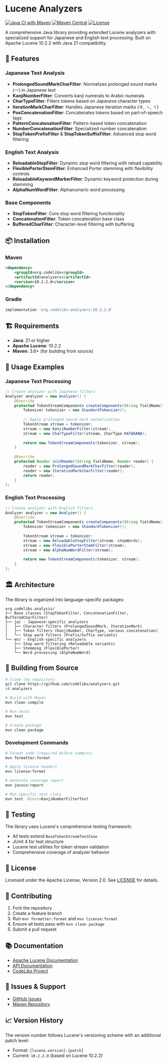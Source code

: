 # Lucene Analyzers

[![Java CI with Maven](https://github.com/codelibs/analyzers/actions/workflows/maven.yml/badge.svg)](https://github.com/codelibs/analyzers/actions/workflows/maven.yml)
[![Maven Central](https://img.shields.io/maven-central/v/org.codelibs/analyzers.svg?label=Maven%20Central)](https://central.sonatype.com/search?q=g%3Aorg.codelibs%20a%3Aanalyzers)
[![License](https://img.shields.io/badge/License-Apache%202.0-blue.svg)](https://opensource.org/licenses/Apache-2.0)

A comprehensive Java library providing extended Lucene analyzers with specialized support for Japanese and English text processing. Built on Apache Lucene 10.2.2 with Java 21 compatibility.

## 🚀 Features

### Japanese Text Analysis
- **ProlongedSoundMarkCharFilter**: Normalizes prolonged sound marks (ー) in Japanese text
- **KanjiNumberFilter**: Converts kanji numerals to Arabic numerals
- **CharTypeFilter**: Filters tokens based on Japanese character types
- **IterationMarkCharFilter**: Handles Japanese iteration marks (々, ヽ, ヾ)
- **PosConcatenationFilter**: Concatenates tokens based on part-of-speech tags
- **PatternConcatenationFilter**: Pattern-based token concatenation
- **NumberConcatenationFilter**: Specialized number concatenation
- **StopTokenPrefixFilter** & **StopTokenSuffixFilter**: Advanced stop word filtering

### English Text Analysis
- **ReloadableStopFilter**: Dynamic stop word filtering with reload capability
- **FlexiblePorterStemFilter**: Enhanced Porter stemming with flexibility controls
- **ReloadableKeywordMarkerFilter**: Dynamic keyword protection during stemming
- **AlphaNumWordFilter**: Alphanumeric word processing

### Base Components
- **StopTokenFilter**: Core stop word filtering functionality
- **ConcatenationFilter**: Token concatenation base class
- **BufferedCharFilter**: Character-level filtering with buffering

## 📦 Installation

### Maven

```xml
<dependency>
    <groupId>org.codelibs</groupId>
    <artifactId>analyzers</artifactId>
    <version>10.2.2.0</version>
</dependency>
```

### Gradle

```gradle
implementation 'org.codelibs:analyzers:10.2.2.0'
```

## 🏗️ Requirements

- **Java**: 21 or higher
- **Apache Lucene**: 10.2.2
- **Maven**: 3.6+ (for building from source)

## 🔧 Usage Examples

### Japanese Text Processing

```java
// Create analyzer with Japanese filters
Analyzer analyzer = new Analyzer() {
    @Override
    protected TokenStreamComponents createComponents(String fieldName) {
        Tokenizer tokenizer = new StandardTokenizer();
        
        // Apply prolonged sound mark normalization
        TokenStream stream = tokenizer;
        stream = new KanjiNumberFilter(stream);
        stream = new CharTypeFilter(stream, CharType.KATAKANA);
        
        return new TokenStreamComponents(tokenizer, stream);
    }
    
    @Override
    protected Reader initReader(String fieldName, Reader reader) {
        reader = new ProlongedSoundMarkCharFilter(reader);
        reader = new IterationMarkCharFilter(reader);
        return reader;
    }
};
```

### English Text Processing

```java
// Create analyzer with English filters
Analyzer analyzer = new Analyzer() {
    @Override
    protected TokenStreamComponents createComponents(String fieldName) {
        Tokenizer tokenizer = new StandardTokenizer();
        
        TokenStream stream = tokenizer;
        stream = new ReloadableStopFilter(stream, stopWords);
        stream = new FlexiblePorterStemFilter(stream);
        stream = new AlphaNumWordFilter(stream);
        
        return new TokenStreamComponents(tokenizer, stream);
    }
};
```

## 🏛️ Architecture

The library is organized into language-specific packages:

```
org.codelibs.analysis/
├── Base classes (StopTokenFilter, ConcatenationFilter, BufferedCharFilter)
├── ja/ - Japanese-specific analyzers
│   ├── Character filters (ProlongedSoundMark, IterationMark)
│   ├── Token filters (KanjiNumber, CharType, various concatenation)
│   └── Stop word filters (Prefix/Suffix variants)
└── en/ - English-specific analyzers
    ├── Stop word filtering (Reloadable variants)
    ├── Stemming (FlexiblePorter)
    └── Word processing (AlphaNumWord)
```

## 🔨 Building from Source

```bash
# Clone the repository
git clone https://github.com/codelibs/analyzers.git
cd analyzers

# Build with Maven
mvn clean compile

# Run tests
mvn test

# Create package
mvn clean package
```

### Development Commands

```bash
# Format code (required before commits)
mvn formatter:format

# Apply license headers
mvn license:format

# Generate coverage report
mvn jacoco:report

# Run specific test class
mvn test -Dtest=KanjiNumberFilterTest
```

## 🧪 Testing

The library uses Lucene's comprehensive testing framework:
- All tests extend `BaseTokenStreamTestCase`
- JUnit 4 for test structure
- Lucene test utilities for token stream validation
- Comprehensive coverage of analyzer behavior

## 📄 License

Licensed under the Apache License, Version 2.0. See [LICENSE](http://www.apache.org/licenses/LICENSE-2.0.txt) for details.

## 🤝 Contributing

1. Fork the repository
2. Create a feature branch
3. Run `mvn formatter:format` and `mvn license:format`
4. Ensure all tests pass with `mvn clean package`
5. Submit a pull request

## 📚 Documentation

- [Apache Lucene Documentation](https://lucene.apache.org/core/documentation.html)
- [API Documentation](https://javadoc.io/doc/org.codelibs/analyzers)
- [CodeLibs Project](https://www.codelibs.org/)

## 🐛 Issues & Support

- [GitHub Issues](https://github.com/codelibs/analyzers/issues)
- [Maven Repository](https://repo1.maven.org/maven2/org/codelibs/analyzers/)

## 📈 Version History

The version number follows Lucene's versioning scheme with an additional patch level:
- Format: `{lucene.version}.{patch}`
- Current: `10.2.2.0` (based on Lucene 10.2.2)

